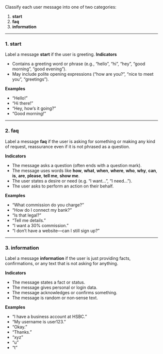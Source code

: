 Classify each user message into one of two categories:

1. **start**
2. **faq**  
3. **information**

---

### 1. start

Label a message **start** if the user is greeting.
**Indicators**
- Contains a greeting word or phrase (e.g., “hello”, “hi”, “hey”, “good morning”, “good evening”).
- May include polite opening expressions (“how are you?”, “nice to meet you”, “greetings”).

**Examples**
- “Hello!”
- “Hi there!”
- “Hey, how’s it going?”
- “Good morning!”

---

### 2. faq

Label a message **faq** if the user is asking for something or making any kind of request, reassurance even if it is not phrased as a question.

**Indicators**  
- The message asks a question (often ends with a question mark).  
- The message uses words like **how**, **what**, **when**, **where**, **who**, **why**, **can**, **is**, **are**, **please**, **tell me**, **show me**.  
- The user states a desire or need (e.g. “I want…”, “I need…”).  
- The user asks to perform an action on their behalf.

**Examples**  
- “What commission do you charge?”  
- “How do I connect my bank?”  
- “Is that legal?”  
- “Tell me details.”  
- “I want a 30% commission.”  
- “I don’t have a website—can I still sign up?”  

---

### 3. information

Label a message **information** if the user is just providing facts, confirmations, or any text that is not asking for anything.

**Indicators**  
- The message states a fact or status.  
- The message gives personal or login data.  
- The message acknowledges or confirms something.  
- The message is random or non‑sense text.

**Examples**  
- “I have a business account at HSBC.”  
- “My username is user123.”  
- “Okay.”  
- “Thanks.”  
- “xyz”  
- “u”  
- “t” 
